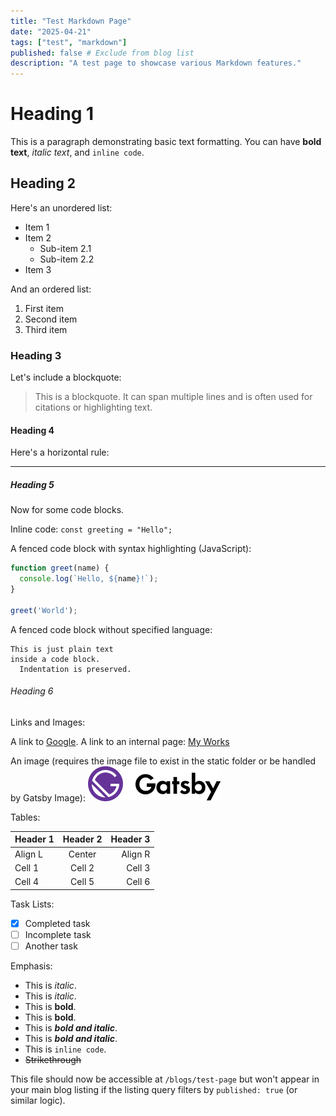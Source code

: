 ```yaml
---
title: "Test Markdown Page"
date: "2025-04-21"
tags: ["test", "markdown"]
published: false # Exclude from blog list
description: "A test page to showcase various Markdown features."
---
```


# Heading 1

This is a paragraph demonstrating basic text formatting. You can have **bold text**, *italic text*, and `inline code`.

## Heading 2

Here's an unordered list:
*   Item 1
*   Item 2
    *   Sub-item 2.1
    *   Sub-item 2.2
*   Item 3

And an ordered list:
1.  First item
2.  Second item
3.  Third item

### Heading 3

Let's include a blockquote:
> This is a blockquote. It can span multiple lines and is often used for citations or highlighting text.

#### Heading 4

Here's a horizontal rule:

---

##### Heading 5

Now for some code blocks.

Inline code: `const greeting = "Hello";`

A fenced code block with syntax highlighting (JavaScript):
```javascript
function greet(name) {
  console.log(`Hello, ${name}!`);
}

greet('World');
```

A fenced code block without specified language:
```
This is just plain text
inside a code block.
  Indentation is preserved.
```

###### Heading 6

Links and Images:

A link to [Google](https://www.google.com).
A link to an internal page: [My Works](/works)

An image (requires the image file to exist in the static folder or be handled by Gatsby Image):
![Gatsby Logo](/gatsby.svg "Gatsby Logo")

Tables:

| Header 1 | Header 2 | Header 3 |
| :------- | :------: | -------: |
| Align L  | Center   | Align R  |
| Cell 1   | Cell 2   | Cell 3   |
| Cell 4   | Cell 5   | Cell 6   |

Task Lists:

* [x] Completed task
* [ ] Incomplete task
* [ ] Another task

Emphasis:

*   This is *italic*.
*   This is _italic_.
*   This is **bold**.
*   This is __bold__.
*   This is ***bold and italic***.
*   This is ___bold and italic___.
*   This is `inline code`.
*   ~~Strikethrough~~

This file should now be accessible at `/blogs/test-page` but won't appear in your main blog listing if the listing query filters by `published: true` (or similar logic).
